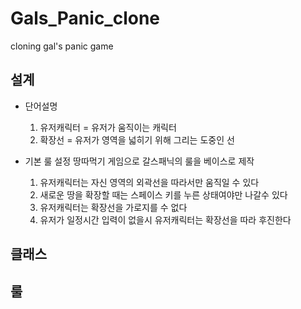 # Gals_Panic_clone
cloning gal's panic game

## 설계
+ 단어설명
  1. 유저캐릭터 = 유저가 움직이는 캐릭터
  1. 확장선 = 유저가 영역을 넓히기 위해 그리는 도중인 선

+ 기본 룰 설정
  땅따먹기 게임으로 갈스패닉의 룰을 베이스로 제작<br>
  1. 유저캐릭터는 자신 영역의 외곽선을 따라서만 움직일 수 있다
  1. 새로운 땅을 확장할 때는 스페이스 키를 누른 상태여야만 나갈수 있다
  1. 유저캐릭터는 확장선을 가로지를 수 없다
  1. 유저가 일정시간 입력이 없을시 유저캐릭터는 확장선을 따라 후진한다


## 클래스


## 룰
